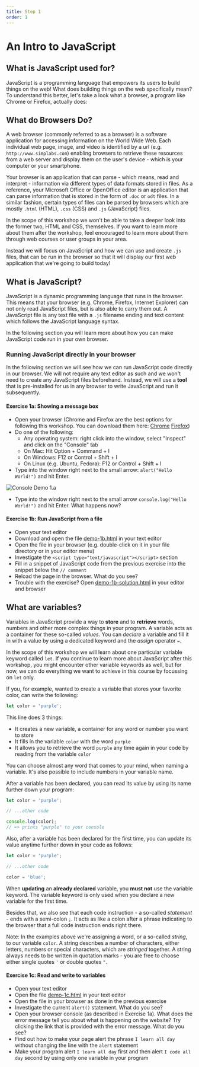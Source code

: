```yaml
---
title: Step 1
order: 1
---
```


# An Intro to JavaScript

## What is JavaScript used for?

JavaScript is a programming language that empowers its users to build things on the web! What does building things on the web specifically mean? To understand this better, let's take a look what a browser, a program like Chrome or Firefox, actually does:

## What do Browsers Do?

A web browser (commonly referred to as a browser) is a software application for accessing information on the World Wide Web. Each individual web page, image, and video is identified by a url (e.g. `http://www.simplabs.com`) enabling browsers to retrieve these resources from a web server and display them on the user's device - which is your computer or your smartphone.

Your browser is an application that can parse - which means, read and interpret - information via different types of data formats stored in files. As a reference, your Microsoft Office or OpenOffice editor is an application that can parse information that is stored in the form of `.doc` or `odt` files. In a similar fashion, certain types of files can be parsed by browsers which are mostly `.html` (HTML), `.css` (CSS) and `.js` (JavaScript) files.

In the scope of this workshop we won't be able to take a deeper look into the former two, HTML and CSS, themselves. If you want to learn more about them after the workshop, feel encouraged to learn more about them through web courses or user groups in your area.

Instead we will focus on JavaScript and how we can use and create `.js` files, that can be run in the browser so that it will display our first web application that we're going to build today!

## What is JavaScript?

JavaScript is a dynamic programming language that runs in the browser. This means that your browser (e.g. Chrome, Firefox, Internet Explorer) can not only read JavaScript files,
but is also able to carry them out. A JavaScript file is any text file with a `.js` filename ending and text content which follows the JavaScript language syntax.

In the following section you will learn more about how you can make JavaScript code run in your own browser.

### Running JavaScript directly in your browser

In the following section we will see how we can run JavaScript code directly in our browser. We will not require any text editor as such and we won't need to create any JavaScript files beforehand.
Instead, we will use a **tool** that is pre-installed for us in any browser to write JavaScript and run it subsequently.

#### Exercise 1a: Showing a message box

- Open your browser (Chrome and Firefox are the best options for following this workshop. You can download them here: [Chrome](https://www.google.com/chrome/) [Firefox](https://www.mozilla.org/firefox/))
- Do one of the following:
    - Any operating system: right click into the window, select "Inspect" and click on the "Console" tab
    - On Mac: Hit Option + Command + I
    - On Windows: F12 or Control + Shift + I
    - On Linux (e.g. Ubuntu, Fedora): F12 or Control + Shift + I
- Type into the window right next to the small arrow: `alert("Hello World!")` and hit Enter.

![Console Demo 1.a](/images/console_demo-1a.png)

- Type into the window right next to the small arrow `console.log("Hello World!")` and hit Enter. What happens now?

#### Exercise 1b: Run JavaScript from a file

- Open your text editor
- Download and open the file [demo-1b.html](/demos/demo-1b.html) in your text editor
- Open the file in your browser (e.g. double-click on it in your file directory or in your editor menu)
- Investigate the `<script type="text/javascript"></script>` section
- Fill in a snippet of JavaScript code from the previous exercise into the snippet below the `// comment`
- Reload the page in the browser. What do you see?
- Trouble with the exercise? Open [demo-1b-solution.html](/demos/demo-1b-solution.html) in your editor and browser

## What are variables?

Variables in JavaScript provide a way to **store** and to **retrieve** words, numbers and other more complex things in your program.
A variable acts as a container for these so-called _values_. You can _declare_ a variable and fill it in with a value by using a dedicated keyword and the _assign_ operator `=`.

In the scope of this workshop we will learn about one particular variable keyword called `let`. If you continue to learn more about JavaScript after this workshop, you might encounter other variable keywords as well, but for now, we can do everything we want to achieve in this course by focussing on `let` only.

If you, for example, wanted to create a variable that stores your favorite color, can write the following:

```js
let color = 'purple';
```

This line does 3 things:

- It creates a new variable, a container for any word or number you want to store
- It fills in the variable `color` with the word `purple`
- It allows you to retrieve the word `purple` any time again in your code by reading from the variable `color`

You can choose almost any word that comes to your mind, when naming a variable. It's also possible to include numbers in your variable name.

After a variable has been declared, you can read its value by using its name further down your program:


```js
let color = 'purple';

// ...other code

console.log(color);
// => prints "purple" to your console
```

Also, after a variable has been declared for the first time, you can update its value anytime further down in your code as follows:

```js
let color = 'purple';

// ...other code

color = 'blue';
```

When **updating** an **already declared** variable, you **must not** use the variable keyword. The variable keyword is only used when you declare a new variable for the first time.

Besides that, we also see that each code instruction - a so-called _statement_ - ends with a semi-colon `;`. It acts as like a colon after a phrase indicating to the browser that a full code instruction ends right there.

Note: In the examples above we're assigning a word, or a so-called _string_, to our variable `color`. A string describes a number of characters, either letters, numbers or special characters, which are _stringed_ together. A string always needs to be written in quotation marks - you are free to choose either single quotes `'` or double quotes `"`.


#### Exercise 1c: Read and write to variables

- Open your text editor
- Open the file [demo-1c.html](/demos/demo-1c.html) in your text editor
- Open the file in your browser as done in the previous exercise
- Investigate the current `alert()` statement. What do you see?
- Open your browser console (as described in Exercise 1a). What does the error message tell you about what is happening on the website? Try clicking the link that is provided with the error message. What do you see?
- Find out how to make your page alert the phrase `I learn all day` without changing the line with the `alert` statement
- Make your program alert `I learn all day` first and then alert `I code all day` second by using only one variable in your program

